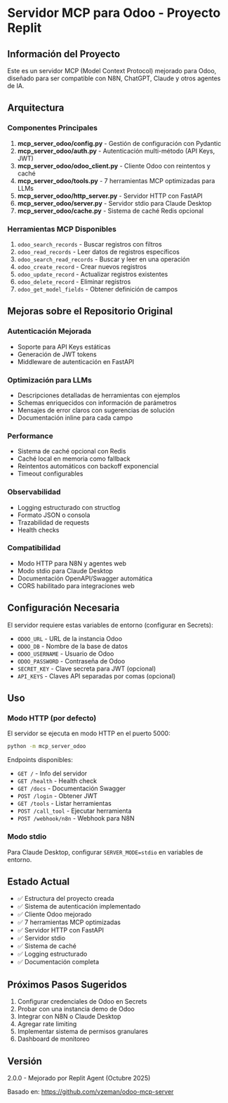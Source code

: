 # Servidor MCP para Odoo - Proyecto Replit

## Información del Proyecto

Este es un servidor MCP (Model Context Protocol) mejorado para Odoo, diseñado para ser compatible con N8N, ChatGPT, Claude y otros agentes de IA.

## Arquitectura

### Componentes Principales

1. **mcp_server_odoo/config.py** - Gestión de configuración con Pydantic
2. **mcp_server_odoo/auth.py** - Autenticación multi-método (API Keys, JWT)
3. **mcp_server_odoo/odoo_client.py** - Cliente Odoo con reintentos y caché
4. **mcp_server_odoo/tools.py** - 7 herramientas MCP optimizadas para LLMs
5. **mcp_server_odoo/http_server.py** - Servidor HTTP con FastAPI
6. **mcp_server_odoo/server.py** - Servidor stdio para Claude Desktop
7. **mcp_server_odoo/cache.py** - Sistema de caché Redis opcional

### Herramientas MCP Disponibles

1. `odoo_search_records` - Buscar registros con filtros
2. `odoo_read_records` - Leer datos de registros específicos
3. `odoo_search_read_records` - Buscar y leer en una operación
4. `odoo_create_record` - Crear nuevos registros
5. `odoo_update_record` - Actualizar registros existentes
6. `odoo_delete_record` - Eliminar registros
7. `odoo_get_model_fields` - Obtener definición de campos

## Mejoras sobre el Repositorio Original

### Autenticación Mejorada
- Soporte para API Keys estáticas
- Generación de JWT tokens
- Middleware de autenticación en FastAPI

### Optimización para LLMs
- Descripciones detalladas de herramientas con ejemplos
- Schemas enriquecidos con información de parámetros
- Mensajes de error claros con sugerencias de solución
- Documentación inline para cada campo

### Performance
- Sistema de caché opcional con Redis
- Caché local en memoria como fallback
- Reintentos automáticos con backoff exponencial
- Timeout configurables

### Observabilidad
- Logging estructurado con structlog
- Formato JSON o consola
- Trazabilidad de requests
- Health checks

### Compatibilidad
- Modo HTTP para N8N y agentes web
- Modo stdio para Claude Desktop
- Documentación OpenAPI/Swagger automática
- CORS habilitado para integraciones web

## Configuración Necesaria

El servidor requiere estas variables de entorno (configurar en Secrets):

- `ODOO_URL` - URL de la instancia Odoo
- `ODOO_DB` - Nombre de la base de datos
- `ODOO_USERNAME` - Usuario de Odoo
- `ODOO_PASSWORD` - Contraseña de Odoo
- `SECRET_KEY` - Clave secreta para JWT (opcional)
- `API_KEYS` - Claves API separadas por comas (opcional)

## Uso

### Modo HTTP (por defecto)

El servidor se ejecuta en modo HTTP en el puerto 5000:

```bash
python -m mcp_server_odoo
```

Endpoints disponibles:
- `GET /` - Info del servidor
- `GET /health` - Health check
- `GET /docs` - Documentación Swagger
- `POST /login` - Obtener JWT
- `GET /tools` - Listar herramientas
- `POST /call_tool` - Ejecutar herramienta
- `POST /webhook/n8n` - Webhook para N8N

### Modo stdio

Para Claude Desktop, configurar `SERVER_MODE=stdio` en variables de entorno.

## Estado Actual

- ✅ Estructura del proyecto creada
- ✅ Sistema de autenticación implementado
- ✅ Cliente Odoo mejorado
- ✅ 7 herramientas MCP optimizadas
- ✅ Servidor HTTP con FastAPI
- ✅ Servidor stdio
- ✅ Sistema de caché
- ✅ Logging estructurado
- ✅ Documentación completa

## Próximos Pasos Sugeridos

1. Configurar credenciales de Odoo en Secrets
2. Probar con una instancia demo de Odoo
3. Integrar con N8N o Claude Desktop
4. Agregar rate limiting
5. Implementar sistema de permisos granulares
6. Dashboard de monitoreo

## Versión

2.0.0 - Mejorado por Replit Agent (Octubre 2025)

Basado en: https://github.com/vzeman/odoo-mcp-server
